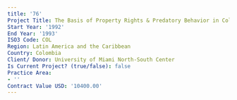 ```yaml
---
title: '76'
Project Title: The Basis of Property Rights & Predatory Behavior in Colombia
Start Year: '1992'
End Year: '1993'
ISO3 Code: COL
Region: Latin America and the Caribbean
Country: Colombia
Client/ Donor: University of Miami North-South Center
Is Current Project? (true/false): false
Practice Area:
- ''
Contract Value USD: '10400.00'
---
```


